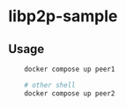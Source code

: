 # libp2p-sample

## Usage

```bash
    docker compose up peer1

    # other shell
    docker compose up peer2
```
